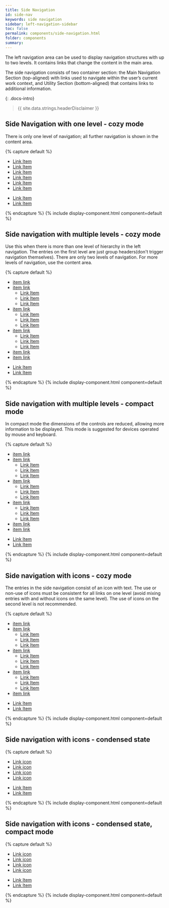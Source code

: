 ```yaml
---
title: Side Navigation
id: side-nav
keywords: side navigation
sidebar: left-navigation-sidebar
toc: false
permalink: components/side-navigation.html
folder: components
summary:
---
```


The left navigation area can be used to display navigation structures with up to two levels. It contains links that change the content in the main area. 

The side navigation consists of two container section:  the Main Navigation Section (top-aligned) with links used to navigate within the user’s current work context, and Utility Section (bottom-aligned) that contains links to additional information.

{: .docs-intro}

> {{ site.data.strings.headerDisclaimer }}

## Side Navigation with one level - cozy mode
There is only one level of navigation; all further navigation is shown in the content area.

{% capture default %}
<nav class="fd-side-nav">
    <div class="fd-side-nav__main-navigation">
        <ul class="fd-side-nav__list">
            <li class="fd-side-nav__item">
                <a class="fd-side-nav__link" href="#">
                    <div class="fd-side-nav__text">Link Item</div>
                </a>
            </li>
            <li class="fd-side-nav__item">
                <a class="fd-side-nav__link is-selected" aira-selected="true" href="#">
                    <div class="fd-side-nav__text">Link Item</div>
                </a>
            </li>
            <li class="fd-side-nav__item">
                <a class="fd-side-nav__link" href="#">
                    <div class="fd-side-nav__text">Link Item</div>
                </a>
            </li>
            <li class="fd-side-nav__item">
                <a class="fd-side-nav__link" href="#">
                    <div class="fd-side-nav__text">Link Item</div>
                </a>
            </li>
            <li class="fd-side-nav__item">
                <a class="fd-side-nav__link" href="#">
                    <div class="fd-side-nav__text">Link Item</div>
                </a>
            </li>
            <li class="fd-side-nav__item">
                <a class="fd-side-nav__link" href="#">
                    <div class="fd-side-nav__text">Link Item</div>
                </a>
            </li>
        </ul>
    </div>
    <div class="fd-side-nav__utility">
        <ul class="fd-side-nav__list">
            <li class="fd-side-nav__item">
                <a class="fd-side-nav__link" href="#">
                    <div class="fd-side-nav__text">Link Item</div>
                </a>
            </li>
            <li class="fd-side-nav__item">
                <a class="fd-side-nav__link" href="#">
                    <div class="fd-side-nav__text">Link Item</div>
                </a>
            </li>
        </ul>
    </div>
</nav>
{% endcapture %}
{% include display-component.html component=default %}

<br>

## Side navigation with multiple levels - cozy mode
Use this when there is more than one level of hierarchy in the left navigation. The entries on the first level are just group headers(don't trigger navigation themselves). There are only two levels of navigation. For more levels of navigation, use the content area. 

{% capture default %}
<nav class="fd-side-nav">
    <div class="fd-side-nav__main-navigation">
        <ul class="fd-side-nav__list">
            <li class="fd-side-nav__item">
                <a class="fd-side-nav__link" href="#">
                    <div class="fd-side-nav__text">item link</div>
                </a>
            </li>
            <li class="fd-side-nav__item has-child">
                <a class="fd-side-nav__link" href="#" aria-controls="sublist-01"
                aria-haspopup="true">
                    <div class="fd-side-nav__text">item link</div>
                </a>
                <ul class="fd-side-nav__sublist" id="sublist-01" aria-hidden="true">
                    <li class="fd-side-nav__subitem">
                        <a class="fd-side-nav__sublink" href="#">
                            <div class="fd-side-nav__text">Link Item</div>
                        </a>
                    </li>
                    <li class="fd-side-nav__subitem">
                        <a class="fd-side-nav__sublink" href="#">
                            <div class="fd-side-nav__text">Link Item</div>
                        </a>
                    </li>
                    <li class="fd-side-nav__subitem">
                        <a class="fd-side-nav__sublink" href="#">
                            <div class="fd-side-nav__text">Link Item</div>
                        </a>
                    </li>
                </ul>
            </li>
            <li class="fd-side-nav__item has-child">
                <a class="fd-side-nav__link" href="#" aria-controls="sublist-02"
                aria-haspopup="true">
                    <div class="fd-side-nav__text">item link</div>
                </a>
                <ul class="fd-side-nav__sublist" id="sublist-02" aria-hidden="true">
                    <li class="fd-side-nav__subitem">
                        <a class="fd-side-nav__sublink" href="#">
                            <div class="fd-side-nav__text">Link Item</div>
                        </a>
                    </li>
                    <li class="fd-side-nav__subitem">
                        <a class="fd-side-nav__sublink" href="#">
                            <div class="fd-side-nav__text">Link Item</div>
                        </a>
                    </li>
                    <li class="fd-side-nav__subitem">
                        <a class="fd-side-nav__sublink" href="#">
                            <div class="fd-side-nav__text">Link Item</div>
                        </a>
                    </li>
                </ul>
            </li>
            <li class="fd-side-nav__item has-child">
                <a class="fd-side-nav__link" href="#" aria-controls="sublist-03"
                aria-haspopup="true" aria-expanded="true">
                    <div class="fd-side-nav__text">item link</div>
                </a>
                <ul class="fd-side-nav__sublist" id="sublist-03" aria-hidden="false">
                    <li class="fd-side-nav__subitem">
                        <a class="fd-side-nav__sublink" href="#">
                            <div class="fd-side-nav__text">Link Item</div>
                        </a>
                    </li>
                    <li class="fd-side-nav__subitem">
                        <a class="fd-side-nav__sublink is-selected" href="#">
                            <div class="fd-side-nav__text">Link Item</div>
                        </a>
                    </li>
                    <li class="fd-side-nav__subitem">
                        <a class="fd-side-nav__sublink" href="#">
                            <div class="fd-side-nav__text">Link Item</div>
                        </a>
                    </li>
                </ul>
            </li>
            <li class="fd-side-nav__item">
                <a class="fd-side-nav__link" href="#">
                    <div class="fd-side-nav__text">item link</div>
                </a>
            </li>
            <li class="fd-side-nav__item">
                <a class="fd-side-nav__link" href="#">
                    <div class="fd-side-nav__text">item link</div>
                </a>
            </li>
        </ul>
    </div>
    <div class="fd-side-nav__utility">
        <ul class="fd-side-nav__list">
            <li class="fd-side-nav__item">
                <a class="fd-side-nav__link" href="#">
                    <div class="fd-side-nav__text">Link Item</div>
                </a>
            </li>
            <li class="fd-side-nav__item">
                <a class="fd-side-nav__link" href="#">
                    <div class="fd-side-nav__text">Link Item</div>
                </a>
            </li>
        </ul>
    </div>
</nav>
{% endcapture %}
{% include display-component.html component=default %}

<br>

## Side navigation with multiple levels - compact mode
In compact mode the dimensions of the controls are reduced, allowing more information to be displayed. This mode is suggested for devices operated by mouse and keyboard.

{% capture default %}
<nav class="fd-side-nav compact">
    <div class="fd-side-nav__main-navigation">
        <ul class="fd-side-nav__list">
            <li class="fd-side-nav__item">
                <a class="fd-side-nav__link" href="#">
                    <div class="fd-side-nav__text">item link</div>
                </a>
            </li>
            <li class="fd-side-nav__item has-child">
                <a class="fd-side-nav__link" href="#" aria-controls="sublist-04"
                aria-haspopup="true">
                    <div class="fd-side-nav__text">item link</div>
                </a>
                <ul class="fd-side-nav__sublist" id="sublist-04" aria-hidden="true">
                    <li class="fd-side-nav__subitem">
                        <a class="fd-side-nav__sublink" href="#">
                            <div class="fd-side-nav__text">Link Item</div>
                        </a>
                    </li>
                    <li class="fd-side-nav__subitem">
                        <a class="fd-side-nav__sublink" href="#">
                            <div class="fd-side-nav__text">Link Item</div>
                        </a>
                    </li>
                    <li class="fd-side-nav__subitem">
                        <a class="fd-side-nav__sublink" href="#">
                            <div class="fd-side-nav__text">Link Item</div>
                        </a>
                    </li>
                </ul>
            </li>
            <li class="fd-side-nav__item has-child">
                <a class="fd-side-nav__link" href="#" aria-controls="sublist-05"
                aria-haspopup="true">
                    <div class="fd-side-nav__text">item link</div>
                </a>
                <ul class="fd-side-nav__sublist" id="sublist-05" aria-hidden="true">
                    <li class="fd-side-nav__subitem">
                        <a class="fd-side-nav__sublink" href="#">
                            <div class="fd-side-nav__text">Link Item</div>
                        </a>
                    </li>
                    <li class="fd-side-nav__subitem">
                        <a class="fd-side-nav__sublink" href="#">
                            <div class="fd-side-nav__text">Link Item</div>
                        </a>
                    </li>
                    <li class="fd-side-nav__subitem">
                        <a class="fd-side-nav__sublink" href="#">
                            <div class="fd-side-nav__text">Link Item</div>
                        </a>
                    </li>
                </ul>
            </li>
            <li class="fd-side-nav__item has-child">
                <a class="fd-side-nav__link" href="#" aria-controls="sublist-06"
                aria-haspopup="true" aria-expanded="true">
                    <div class="fd-side-nav__text">item link</div>
                </a>
                <ul class="fd-side-nav__sublist" id="sublist-06" aria-hidden="false">
                    <li class="fd-side-nav__subitem">
                        <a class="fd-side-nav__sublink is-selected" href="#">
                            <div class="fd-side-nav__text">Link Item</div>
                        </a>
                    </li>
                    <li class="fd-side-nav__subitem">
                        <a class="fd-side-nav__sublink" href="#">
                            <div class="fd-side-nav__text">Link Item</div>
                        </a>
                    </li>
                    <li class="fd-side-nav__subitem">
                        <a class="fd-side-nav__sublink" href="#">
                            <div class="fd-side-nav__text">Link Item</div>
                        </a>
                    </li>
                </ul>
            </li>
            <li class="fd-side-nav__item">
                <a class="fd-side-nav__link" href="#">
                    <div class="fd-side-nav__text">item link</div>
                </a>
            </li>
            <li class="fd-side-nav__item">
                <a class="fd-side-nav__link" href="#">
                    <div class="fd-side-nav__text">item link</div>
                </a>
            </li>
        </ul>
    </div>
    <div class="fd-side-nav__utility">
        <ul class="fd-side-nav__list">
            <li class="fd-side-nav__item">
                <a class="fd-side-nav__link" href="#">
                    <div class="fd-side-nav__text">Link Item</div>
                </a>
            </li>
            <li class="fd-side-nav__item">
                <a class="fd-side-nav__link" href="#">
                    <div class="fd-side-nav__text">Link Item</div>
                </a>
            </li>
        </ul>
    </div>
</nav>
{% endcapture %}
{% include display-component.html component=default %}

<br>

## Side navigation with icons - cozy mode
The entries in the side navigation consist of an icon with text. The use or non-use of icons must be consistent for all links on one level (avoid mixing entries with and without icons on the same level). The use of icons on the second level is not recommended. 

{% capture default %}
<nav class="fd-side-nav has-icons">
    <div class="fd-side-nav__main-navigation">
        <ul class="fd-side-nav__list">
            <li class="fd-side-nav__item">
                <a class="fd-side-nav__link is-selected" href="#">
                    <i class="fd-side-nav__icon sap-icon--employee" role="presentation"></i>
                    <div class="fd-side-nav__text">item link</div>
                </a>
            </li>
            <li class="fd-side-nav__item has-child">
                <a class="fd-side-nav__link" href="#" aria-controls="sublist-07"
                aria-haspopup="true">
                    <i class="fd-side-nav__icon sap-icon--appointment" role="presentation"></i>
                    <div class="fd-side-nav__text">item link</div>
                </a>
                <ul class="fd-side-nav__sublist" id="sublist-07" aria-hidden="true">
                    <li class="fd-side-nav__subitem">
                        <a class="fd-side-nav__sublink" href="#">
                            <div class="fd-side-nav__text">Link Item</div>
                        </a>
                    </li>
                    <li class="fd-side-nav__subitem">
                        <a class="fd-side-nav__sublink" href="#">
                            <div class="fd-side-nav__text">Link Item</div>
                        </a>
                    </li>
                    <li class="fd-side-nav__subitem">
                        <a class="fd-side-nav__sublink" href="#">
                            <div class="fd-side-nav__text">Link Item</div>
                        </a>
                    </li>
                </ul>
            </li>
            <li class="fd-side-nav__item has-child">
                <a class="fd-side-nav__link" href="#" aria-controls="sublist-08"
                aria-haspopup="true">
                    <i class="fd-side-nav__icon sap-icon--contacts" role="presentation"></i>
                    <div class="fd-side-nav__text">item link</div>
                </a>
                <ul class="fd-side-nav__sublist" id="sublist-08" aria-hidden="true">
                    <li class="fd-side-nav__subitem">
                        <a class="fd-side-nav__sublink" href="#">
                            <div class="fd-side-nav__text">Link Item</div>
                        </a>
                    </li>
                    <li class="fd-side-nav__subitem">
                        <a class="fd-side-nav__sublink" href="#">
                            <div class="fd-side-nav__text">Link Item</div>
                        </a>
                    </li>
                    <li class="fd-side-nav__subitem">
                        <a class="fd-side-nav__sublink" href="#">
                            <div class="fd-side-nav__text">Link Item</div>
                        </a>
                    </li>
                </ul>
            </li>
            <li class="fd-side-nav__item has-child">
                <a class="fd-side-nav__link" href="#" aria-controls="sublist-09"
                aria-haspopup="true">
                    <i class="fd-side-nav__icon sap-icon--shipping-status" role="presentation"></i>
                    <div class="fd-side-nav__text">item link</div>
                </a>
                <ul class="fd-side-nav__sublist" id="sublist-09" aria-hidden="true">
                    <li class="fd-side-nav__subitem">
                        <a class="fd-side-nav__sublink" href="#">
                            <div class="fd-side-nav__text">Link Item</div>
                        </a>
                    </li>
                    <li class="fd-side-nav__subitem">
                        <a class="fd-side-nav__sublink" href="#">
                            <div class="fd-side-nav__text">Link Item</div>
                        </a>
                    </li>
                    <li class="fd-side-nav__subitem">
                        <a class="fd-side-nav__sublink" href="#">
                            <div class="fd-side-nav__text">Link Item</div>
                        </a>
                    </li>
                </ul>
            </li>
            <li class="fd-side-nav__item">
                <a class="fd-side-nav__link" href="#">
                    <i class="fd-side-nav__icon sap-icon--value-help" role="presentation"></i>
                    <div class="fd-side-nav__text">item link</div>
                </a>
            </li>
        </ul>
    </div>
    <div class="fd-side-nav__utility">
        <ul class="fd-side-nav__list">
            <li class="fd-side-nav__item">
                <a class="fd-side-nav__link" href="#">
                    <i class="fd-side-nav__icon sap-icon--compare" role="presentation"></i>
                    <div class="fd-side-nav__text">Link Item</div>
                </a>
            </li>
            <li class="fd-side-nav__item">
                <a class="fd-side-nav__link" href="#">
                    <i class="fd-side-nav__icon sap-icon--chain-link" role="presentation"></i>
                    <div class="fd-side-nav__text">Link Item</div>
                </a>
            </li>
        </ul>
    </div>
</nav>
{% endcapture %}
{% include display-component.html component=default %}

<br>

## Side navigation with icons - condensed state

{% capture default %}
<nav class="fd-side-nav condensed">
    <div class="fd-side-nav__main-navigation">
        <ul class="fd-side-nav__list">
            <li class="fd-side-nav__item has-child">
                <a class="fd-side-nav__link is-selected" href="#">
                    <i class="fd-side-nav__icon sap-icon--home" role="presentation"></i>
                    <div class="fd-side-nav__text">Link icon</div>
                </a>
            </li>
            <li class="fd-side-nav__item has-child">
                <a class="fd-side-nav__link" href="#">
                    <i class="fd-side-nav__icon sap-icon--add-document" role="presentation"></i>
                    <div class="fd-side-nav__text">Link icon</div>
                </a>
            </li>
            <li class="fd-side-nav__item">
                <a class="fd-side-nav__link" href="#">
                    <i class="fd-side-nav__icon sap-icon--user-settings" role="presentation"></i>
                    <div class="fd-side-nav__text">Link icon</div>
                </a>
            </li>
            <li class="fd-side-nav__item">
                <a class="fd-side-nav__link" href="#">
                    <i class="fd-side-nav__icon sap-icon--call" role="presentation"></i>
                    <div class="fd-side-nav__text">Link icon</div>
                </a>
            </li>
        </ul>
    </div>
    <div class="fd-side-nav__utility">
        <ul class="fd-side-nav__list">
            <li class="fd-side-nav__item">
                <a class="fd-side-nav__link" href="#">
                    <i class="fd-side-nav__icon sap-icon--compare" role="presentation"></i>
                    <div class="fd-side-nav__text">Link Item</div>
                </a>
            </li>
            <li class="fd-side-nav__item">
                <a class="fd-side-nav__link" href="#">
                    <i class="fd-side-nav__icon sap-icon--chain-link" role="presentation"></i>
                    <div class="fd-side-nav__text">Link Item</div>
                </a>
            </li>
        </ul>
    </div>
</nav>
{% endcapture %}
{% include display-component.html component=default %}

<br>

## Side navigation with icons - condensed state, compact mode

{% capture default %}
<nav class="fd-side-nav condensed compact">
    <div class="fd-side-nav__main-navigation">
        <ul class="fd-side-nav__list">
            <li class="fd-side-nav__item">
                <a class="fd-side-nav__link is-selected" href="#">
                    <i class="fd-side-nav__icon sap-icon--home" role="presentation"></i>
                    <div class="fd-side-nav__text">Link icon</div>
                </a>
            </li>
            <li class="fd-side-nav__item">
                <a class="fd-side-nav__link" href="#">
                    <i class="fd-side-nav__icon sap-icon--add-document" role="presentation"></i>
                    <div class="fd-side-nav__text">Link icon</div>
                </a>
            </li>
            <li class="fd-side-nav__item">
                <a class="fd-side-nav__link" href="#">
                    <i class="fd-side-nav__icon sap-icon--user-settings" role="presentation"></i>
                    <div class="fd-side-nav__text">Link icon</div>
                </a>
            </li>
            <li class="fd-side-nav__item">
                <a class="fd-side-nav__link" href="#">
                    <i class="fd-side-nav__icon sap-icon--call" role="presentation"></i>
                    <div class="fd-side-nav__text">Link icon</div>
                </a>
            </li>
        </ul>
    </div>
    <div class="fd-side-nav__utility">
        <ul class="fd-side-nav__list">
            <li class="fd-side-nav__item">
                <a class="fd-side-nav__link" href="#">
                    <i class="fd-side-nav__icon sap-icon--compare" role="presentation"></i>
                    <div class="fd-side-nav__text">Link Item</div>
                </a>
            </li>
            <li class="fd-side-nav__item">
                <a class="fd-side-nav__link" href="#">
                    <i class="fd-side-nav__icon sap-icon--chain-link" role="presentation"></i>
                    <div class="fd-side-nav__text">Link Item</div>
                </a>
            </li>
        </ul>
    </div>
</nav>
{% endcapture %}
{% include display-component.html component=default %}